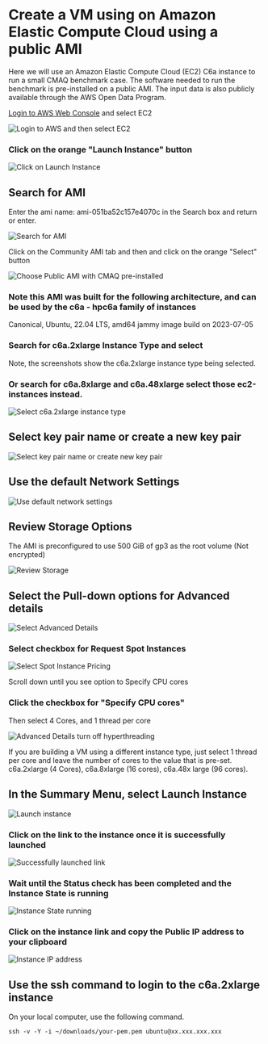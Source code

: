 # Create a VM using on Amazon Elastic Compute Cloud using a public AMI

Here we will use an Amazon Elastic Compute Cloud (EC2) C6a instance to run a small CMAQ benchmark case.  The software needed to run the benchmark is pre-installed on a public AMI.  The input data is also publicly available through the AWS Open Data Program. 

<a href="https://aws.amazon.com/">Login to AWS Web Console</a> and select EC2

![Login to AWS and then select EC2](aws_web_console_home_select_ec2.png)

### Click on the orange "Launch Instance" button

![Click on Launch Instance](aws_web_interface_launch_instance.png)

## Search for AMI

Enter the ami name: ami-051ba52c157e4070c in the Search box and return or enter.

![Search for AMI](aws_web_console_search_ami.png)

Click on the Community AMI tab and then and click on the orange "Select" button

![Choose Public AMI with CMAQ pre-installed](aws_web_interface_choose_ami.png)


### Note this AMI was built for the following architecture, and can be used by the c6a - hpc6a family of instances

Canonical, Ubuntu, 22.04 LTS, amd64 jammy image build on 2023-07-05

### Search for c6a.2xlarge Instance Type and select 

Note, the screenshots show the c6a.2xlarge instance type being selected.

### Or search for c6a.8xlarge and c6a.48xlarge select those ec2-instances instead.


![Select c6a.2xlarge instance type](aws_web_console_select_c6a.2xlarge_ec2_instance.png)

## Select key pair name or create a new key pair

![Select key pair name or create new key pair](aws_web_console_select_key_pair.png)


## Use the default Network Settings

![Use default network settings](aws_web_console_network_settings_information.png)

## Review Storage Options

The AMI is preconfigured to use 500 GiB of gp3 as the root volume (Not encrypted)

![Review Storage](aws_web_console_storage_volume_information.png)

## Select the Pull-down options for Advanced details

![Select Advanced Details](aws_advanced_details.png)

### Select checkbox for Request Spot Instances

![Select Spot Instance Pricing](ec2_web_request_spot_instance.png)

Scroll down until you see option to Specify CPU cores

### Click the checkbox for "Specify CPU cores"

Then select 4 Cores, and 1 thread per core



![Advanced Details turn off hyperthreading](aws_advanced_details_specify_1_thread_per_core.png)

If you are building a VM using a different instance type, just select 1 thread per core and leave the number of cores to the value that is pre-set. 
c6a.2xlarge (4 Cores), c6a.8xlarge (16 cores), c6a.48x large (96 cores).


## In the Summary Menu, select Launch Instance

![Launch instance](aws_web_console_summary_launch_instance_c6a.2xlarge.png)

### Click on the link to the instance once it is successfully launched

![Successfully launched link](aws_web_console_successful_launch_c6a.2xlarge.png)

### Wait until the Status check has been completed and the Instance State is running

![Instance State running](Instance_State_wait_till_running.png)

### Click on the instance link and copy the Public IP address to your clipboard

![Instance IP address](Instance_Public_IP_Address.png)


## Use the ssh command to login to the c6a.2xlarge instance

On your local computer, use the following command.

```
ssh -v -Y -i ~/downloads/your-pem.pem ubuntu@xx.xxx.xxx.xxx
```


